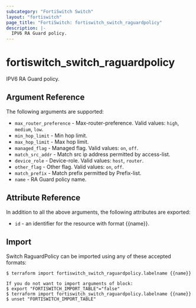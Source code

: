 ```yaml
---
subcategory: "FortiSwitch Switch"
layout: "fortiswitch"
page_title: "FortiSwitch: fortiswitch_switch_raguardpolicy"
description: |-
  IPV6 RA Guard policy.
---
```


# fortiswitch_switch_raguardpolicy
IPV6 RA Guard policy.

## Argument Reference

The following arguments are supported:

* `max_router_preference` - Max-router-preference. Valid values: `high`, `medium`, `low`.
* `min_hop_limit` - Min hop limit.
* `max_hop_limit` - Max hop limit.
* `managed_flag` - Managed flag. Valid values: `on`, `off`.
* `match_src_addr` - Match src ip address permitted by access-list.
* `device_role` - Device-role. Valid values: `host`, `router`.
* `other_flag` - Other flag. Valid values: `on`, `off`.
* `match_prefix` - Match prefix permitted by Prefix-list.
* `name` - RA Guard policy name.


## Attribute Reference

In addition to all the above arguments, the following attributes are exported:
* `id` - an identifier for the resource with format {{name}}.

## Import

Switch RaguardPolicy can be imported using any of these accepted formats:
```
$ terraform import fortiswitch_switch_raguardpolicy.labelname {{name}}

If you do not want to import arguments of block:
$ export "FORTISWITCH_IMPORT_TABLE"="false"
$ terraform import fortiswitch_switch_raguardpolicy.labelname {{name}}
$ unset "FORTISWITCH_IMPORT_TABLE"
```
